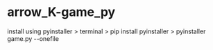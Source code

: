 # arrow_K-game_py

install using pyinstaller >
terminal >
pip install pyinstaller >
pyinstaller game.py --onefile 
